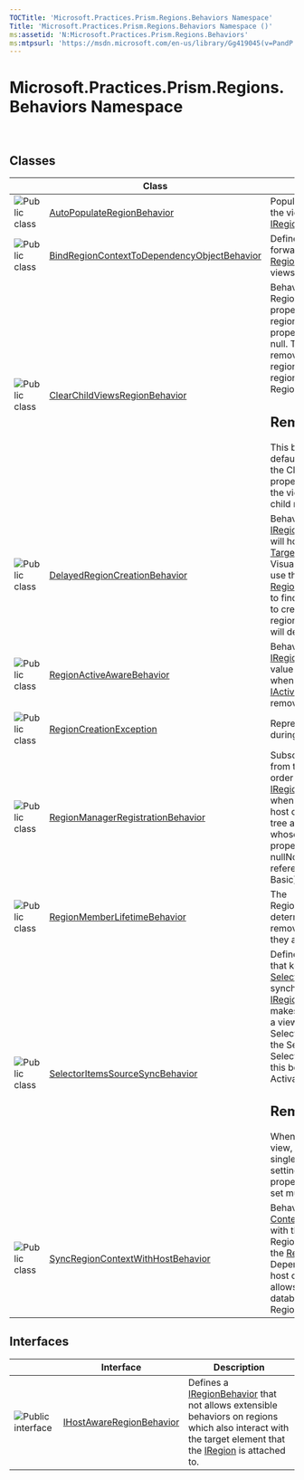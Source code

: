 ```yaml
---
TOCTitle: 'Microsoft.Practices.Prism.Regions.Behaviors Namespace'
Title: 'Microsoft.Practices.Prism.Regions.Behaviors Namespace ()'
ms:assetid: 'N:Microsoft.Practices.Prism.Regions.Behaviors'
ms:mtpsurl: 'https://msdn.microsoft.com/en-us/library/Gg419045(v=PandP.50)'
---
```



# Microsoft.Practices.Prism.Regions.Behaviors Namespace

 

## Classes

<span id="classToggle"></span>
<table>

<thead>
<tr class="header">
<th> </th>
<th>Class</th>
<th>Description</th>
</tr>
</thead>
<tbody>
<tr class="odd">
<td><img src="images/public-class.gif" title="Public class" /></td>
<td><a href="https://msdn.microsoft.com/library/microsoft.practices.prism.regions.behaviors.autopopulateregionbehavior">AutoPopulateRegionBehavior</a></td>
<td><div class="summary">
Populates the target region with the views registered to it in the <a href="https://msdn.microsoft.com/library/microsoft.practices.prism.regions.iregionviewregistry">IRegionViewRegistry</a>.
</div></td>
</tr>
<tr class="even">
<td><img src="images/public-class.gif" title="Public class" /></td>
<td><a href="https://msdn.microsoft.com/library/microsoft.practices.prism.regions.behaviors.bindregioncontexttodependencyobjectbehavior">BindRegionContextToDependencyObjectBehavior</a></td>
<td><div class="summary">
Defines a behavior that forwards the <a href="https://msdn.microsoft.com/library/microsoft.practices.prism.regions.regionmanager.regioncontextproperty">RegionContextProperty</a> to the views in the region.
</div></td>
</tr>
<tr class="odd">
<td><img src="images/public-class.gif" title="Public class" /></td>
<td><a href="https://msdn.microsoft.com/library/microsoft.practices.prism.regions.behaviors.clearchildviewsregionbehavior">ClearChildViewsRegionBehavior</a></td>
<td><div class="summary">
Behavior that removes the RegionManager attached property of all the views in a region once the RegionManager property of a region becomes null. This is useful when removing views with nested regions, to ensure these nested regions get removed from the RegionManager as well.
<div>
<h2 id="remarks">Remarks</h2>
 This behavior does not apply by default. In order to activate it, the ClearChildViews attached property must be set to True in the view containing the affected child regions.
</div>
</div></td>
</tr>
<tr class="even">
<td><img src="images/public-class.gif" title="Public class" /></td>
<td><a href="https://msdn.microsoft.com/library/microsoft.practices.prism.regions.behaviors.delayedregioncreationbehavior">DelayedRegionCreationBehavior</a></td>
<td><div class="summary">
Behavior that creates a new <a href="https://msdn.microsoft.com/library/microsoft.practices.prism.regions.iregion">IRegion</a>, when the control that will host the <a href="https://msdn.microsoft.com/library/microsoft.practices.prism.regions.iregion">IRegion</a> (see <a href="https://msdn.microsoft.com/library/microsoft.practices.prism.regions.behaviors.delayedregioncreationbehavior.targetelement">TargetElement</a>) is added to the VisualTree. This behavior will use the <a href="https://msdn.microsoft.com/library/microsoft.practices.prism.regions.regionadaptermappings">RegionAdapterMappings</a> class to find the right type of adapter to create the region. After the region is created, this behavior will detach.
</div></td>
</tr>
<tr class="odd">
<td><img src="images/public-class.gif" title="Public class" /></td>
<td><a href="https://msdn.microsoft.com/library/microsoft.practices.prism.regions.behaviors.regionactiveawarebehavior">RegionActiveAwareBehavior</a></td>
<td><div class="summary">
Behavior that monitors a <a href="https://msdn.microsoft.com/library/microsoft.practices.prism.regions.iregion">IRegion</a> object and changes the value for the <a href="https://msdn.microsoft.com/library/microsoft.practices.prism.iactiveaware.isactive">IsActive</a> property when an object that implements <a href="https://msdn.microsoft.com/library/microsoft.practices.prism.iactiveaware">IActiveAware</a> gets added or removed from the collection.
</div></td>
</tr>
<tr class="even">
<td><img src="images/public-class.gif" title="Public class" /></td>
<td><a href="https://msdn.microsoft.com/library/microsoft.practices.prism.regions.behaviors.regioncreationexception">RegionCreationException</a></td>
<td><div class="summary">
Represents errors that occured during region creation.
</div></td>
</tr>
<tr class="odd">
<td><img src="images/public-class.gif" title="Public class" /></td>
<td><a href="https://msdn.microsoft.com/library/microsoft.practices.prism.regions.behaviors.regionmanagerregistrationbehavior">RegionManagerRegistrationBehavior</a></td>
<td><div class="summary">
Subscribes to a static event from the <a href="https://msdn.microsoft.com/library/microsoft.practices.prism.regions.regionmanager">RegionManager</a> in order to register the target <a href="https://msdn.microsoft.com/library/microsoft.practices.prism.regions.iregion">IRegion</a> in a <a href="https://msdn.microsoft.com/library/microsoft.practices.prism.regions.iregionmanager">IRegionManager</a> when one is available on the host control by walking up the tree and finding a control whose <a href="https://msdn.microsoft.com/library/microsoft.practices.prism.regions.regionmanager.regionmanagerproperty">RegionManagerProperty</a> property is not nullNothingnullptra null reference (Nothing in Visual Basic).
</div></td>
</tr>
<tr class="even">
<td><img src="images/public-class.gif" title="Public class" /></td>
<td><a href="https://msdn.microsoft.com/library/microsoft.practices.prism.regions.behaviors.regionmemberlifetimebehavior">RegionMemberLifetimeBehavior</a></td>
<td><div class="summary">
The RegionMemberLifetimeBehavior determines if items should be removed from the <a href="https://msdn.microsoft.com/library/microsoft.practices.prism.regions.iregion">IRegion</a> when they are deactivated.
</div></td>
</tr>
<tr class="odd">
<td><img src="images/public-class.gif" title="Public class" /></td>
<td><a href="https://msdn.microsoft.com/library/microsoft.practices.prism.regions.behaviors.selectoritemssourcesyncbehavior">SelectorItemsSourceSyncBehavior</a></td>
<td><div class="summary">
Defines the attached behavior that keeps the items of the <a href="http://msdn.microsoft.com/en-us/library/ms595227">Selector</a> host control in synchronization with the <a href="https://msdn.microsoft.com/library/microsoft.practices.prism.regions.iregion">IRegion</a>. This behavior also makes sure that, if you activate a view in a region, the SelectedItem is set. If you set the SelectedItem or SelectedItems (ListBox) then this behavior will also call Activate on the selected items.
<div>
<h2 id="remarks-1">Remarks</h2>
 When calling Activate on a view, you can only select a single active view at a time. By setting the SelectedItems property of a listbox, you can set multiple views to active.
</div>
</div></td>
</tr>
<tr class="even">
<td><img src="images/public-class.gif" title="Public class" /></td>
<td><a href="https://msdn.microsoft.com/library/microsoft.practices.prism.regions.behaviors.syncregioncontextwithhostbehavior">SyncRegionContextWithHostBehavior</a></td>
<td><div class="summary">
Behavior that synchronizes the <a href="https://msdn.microsoft.com/library/microsoft.practices.prism.regions.iregion.context">Context</a> property of a <a href="https://msdn.microsoft.com/library/microsoft.practices.prism.regions.iregion">IRegion</a> with the control that hosts the Region. It does this by setting the <a href="https://msdn.microsoft.com/library/microsoft.practices.prism.regions.regionmanager.regioncontextproperty">RegionContextProperty</a> Dependency Property on the host control. This behavior allows the usage of two way databinding of the RegionContext from XAML.
</div></td>
</tr>
</tbody>
</table>

## Interfaces

<span id="interfaceToggle"></span>
<table>

<thead>
<tr class="header">
<th> </th>
<th>Interface</th>
<th>Description</th>
</tr>
</thead>
<tbody>
<tr class="odd">
<td><img src="images/public-interface.gif" title="Public interface" /></td>
<td><a href="https://msdn.microsoft.com/library/microsoft.practices.prism.regions.behaviors.ihostawareregionbehavior">IHostAwareRegionBehavior</a></td>
<td><div class="summary">
Defines a <a href="https://msdn.microsoft.com/library/microsoft.practices.prism.regions.iregionbehavior">IRegionBehavior</a> that not allows extensible behaviors on regions which also interact with the target element that the <a href="https://msdn.microsoft.com/library/microsoft.practices.prism.regions.iregion">IRegion</a> is attached to.
</div></td>
</tr>
</tbody>
</table>
